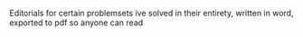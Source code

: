 Editorials for certain problemsets ive solved in their entirety, written in word, exported to pdf so anyone can read
